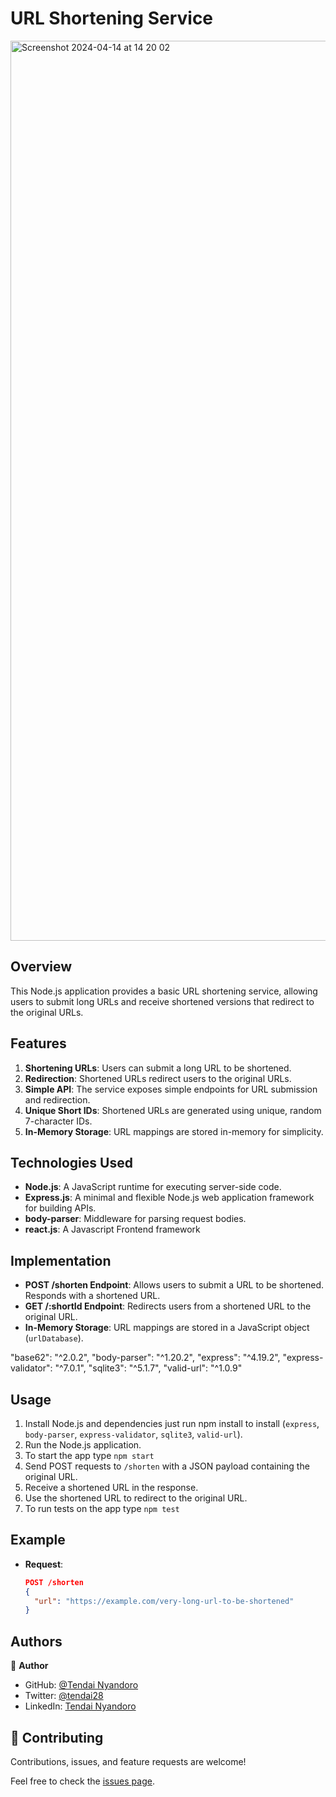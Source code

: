 # URL Shortening Service

<img width="1440" alt="Screenshot 2024-04-14 at 14 20 02" src="https://github.com/tnyandoro/url-shortener/assets/30318155/33d1b697-accd-4e9b-a30e-ae811efb147c">

## Overview

This Node.js application provides a basic URL shortening service, allowing users to submit long URLs and receive shortened versions that redirect to the original URLs.

## Features

1. **Shortening URLs**: Users can submit a long URL to be shortened.
2. **Redirection**: Shortened URLs redirect users to the original URLs.
3. **Simple API**: The service exposes simple endpoints for URL submission and redirection.
4. **Unique Short IDs**: Shortened URLs are generated using unique, random 7-character IDs.
5. **In-Memory Storage**: URL mappings are stored in-memory for simplicity.

## Technologies Used

- **Node.js**: A JavaScript runtime for executing server-side code.
- **Express.js**: A minimal and flexible Node.js web application framework for building APIs.
- **body-parser**: Middleware for parsing request bodies.
- **react.js**: A Javascript Frontend framework

## Implementation

- **POST /shorten Endpoint**: Allows users to submit a URL to be shortened. Responds with a shortened URL.
- **GET /:shortId Endpoint**: Redirects users from a shortened URL to the original URL.
- **In-Memory Storage**: URL mappings are stored in a JavaScript object (`urlDatabase`).

"base62": "^2.0.2",
    "body-parser": "^1.20.2",
    "express": "^4.19.2",
    "express-validator": "^7.0.1",
    "sqlite3": "^5.1.7",
    "valid-url": "^1.0.9"

## Usage

1. Install Node.js and dependencies just run npm install to install (`express`, `body-parser`, `express-validator`, `sqlite3`, `valid-url`).
2. Run the Node.js application.
3. To start the app type `npm start`
4. Send POST requests to `/shorten` with a JSON payload containing the original URL.
5. Receive a shortened URL in the response.
6. Use the shortened URL to redirect to the original URL.
7. To run tests on the app type `npm test`

## Example

- **Request**:

  ```json
  POST /shorten
  {
    "url": "https://example.com/very-long-url-to-be-shortened"
  }

## Authors

👤 **Author**

- GitHub: [@Tendai Nyandoro](https://github.com/tnyandoro)
- Twitter: [@tendai28](https://twitter.com/tendai28)
- LinkedIn: [Tendai Nyandoro](https://www.linkedin.com/in/tendai-nyandoro-a8060826/)

## 🤝 Contributing

Contributions, issues, and feature requests are welcome!

Feel free to check the [issues page](https://github.com/tnyandoro/url-shortener).
